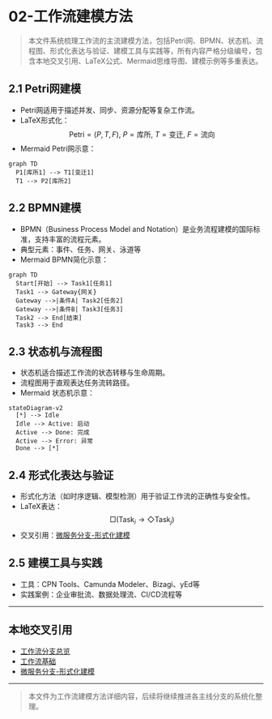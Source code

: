 # 02-工作流建模方法

> 本文件系统梳理工作流的主流建模方法，包括Petri网、BPMN、状态机、流程图、形式化表达与验证、建模工具与实践等，所有内容严格分级编号，包含本地交叉引用、LaTeX公式、Mermaid思维导图、建模示例等多重表达。

## 2.1 Petri网建模

- Petri网适用于描述并发、同步、资源分配等复杂工作流。
- LaTeX形式化：
  $$
  \text{Petri} = (P, T, F),~P=\text{库所},~T=\text{变迁},~F=\text{流向}
  $$
- Mermaid Petri网示意：

```mermaid
graph TD
  P1[库所1] --> T1[变迁1]
  T1 --> P2[库所2]
```

## 2.2 BPMN建模

- BPMN（Business Process Model and Notation）是业务流程建模的国际标准，支持丰富的流程元素。
- 典型元素：事件、任务、网关、泳道等
- Mermaid BPMN简化示意：

```mermaid
graph TD
  Start[开始] --> Task1[任务1]
  Task1 --> Gateway{网关}
  Gateway -->|条件A| Task2[任务2]
  Gateway -->|条件B| Task3[任务3]
  Task2 --> End[结束]
  Task3 --> End
```

## 2.3 状态机与流程图

- 状态机适合描述工作流的状态转移与生命周期。
- 流程图用于直观表达任务流转路径。
- Mermaid 状态机示意：

```mermaid
stateDiagram-v2
  [*] --> Idle
  Idle --> Active: 启动
  Active --> Done: 完成
  Active --> Error: 异常
  Done --> [*]
```

## 2.4 形式化表达与验证

- 形式化方法（如时序逻辑、模型检测）用于验证工作流的正确性与安全性。
- LaTeX表达：
  $$
  \Box (\text{Task}_i \rightarrow \Diamond \text{Task}_j)
  $$
- 交叉引用：[微服务分支-形式化建模](./Microservices/06-Formalization.md)

## 2.5 建模工具与实践

- 工具：CPN Tools、Camunda Modeler、Bizagi、yEd等
- 实践案例：企业审批流、数据处理流、CI/CD流程等

---

## 本地交叉引用

- [工作流分支总览](./Workflow.md)
- [工作流基础](./Workflow-01-Basics.md)
- [微服务分支-形式化建模](./Microservices/06-Formalization.md)

---

> 本文件为工作流建模方法详细内容，后续将继续推进各主线分支的系统化整理。
